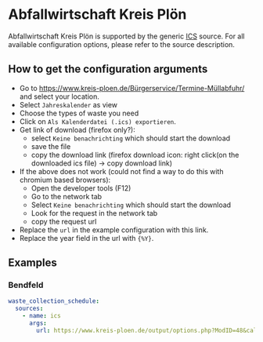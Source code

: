 # Abfallwirtschaft Kreis Plön

Abfallwirtschaft Kreis Plön is supported by the generic [ICS](/doc/source/ics.md) source. For all available configuration options, please refer to the source description.


## How to get the configuration arguments

- Go to <https://www.kreis-ploen.de/Bürgerservice/Termine-Müllabfuhr/> and select your location.
- Select `Jahreskalender` as view
- Choose the types of waste you need
- Click on `Als Kalenderdatei (.ics) exportieren`.
- Get link of download (firefox only?):
  - select `Keine benachrichting` which should start the download
  - save the file
  - copy the download link (firefox download icon: right click(on the downloaded ics file) -> copy download link)
- If the above does not work (could not find a way to do this with chromium based browsers):
  - Open the developer tools (F12)
  - Go to the network tab
  - Select `Keine benachrichting` which should start the download
  - Look for the request in the network tab
  - copy the request url
- Replace the `url` in the example configuration with this link.
- Replace the year field in the url with `{%Y}`.

## Examples

### Bendfeld

```yaml
waste_collection_schedule:
  sources:
    - name: ics
      args:
        url: https://www.kreis-ploen.de/output/options.php?ModID=48&call=ical&&pois=3932.214&alarm=0
```
